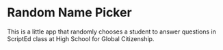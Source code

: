 # Random Name Picker

This is a little app that randomly chooses a student to answer questions in ScriptEd class at High School for Global
Citizenship.
